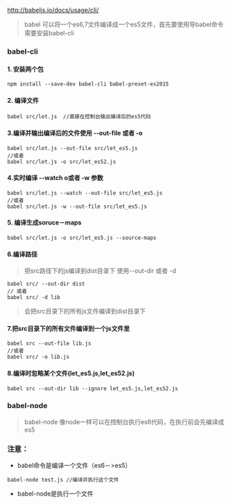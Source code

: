 http://babeljs.io/docs/usage/cli/

> babel 可以将一个es6,7文件编译成一个es5文件，首先要使用导babel命令需要安装babel-cli
### babel-cli


#### 1. 安装两个包
```
npm install --save-dev babel-cli babel-preset-es2015
```

#### 2. 编译文件

```
babel src/let.js  //直接在控制台输出编译后的es5代码
```

#### 3.编译并输出编译后的文件使用 --out-file 或者 -o
```
babel src/let.js --out-file src/let_es5.js
//或者
babel src/let.js -o src/let_es52.js
```
#### 4.实时编译  --watch o或者 -w 参数 
```
babel src/let.js --watch --out-file src/let_es5.js
//或者
babel src/let.js -w --out-file src/let_es5.js
```

#### 5. 编译生成soruce－maps
```
babel src/let.js -o src/let_es5.js --source-maps
```

#### 6.编译路径
> 把src路径下的js编译到dist目录下 使用--out-dir 或者 -d

```
babel src/ --out-dir dist
// 或者
babel src/ -d lib
```
> 会把src目录下的所有js文件编译到dist目录下

#### 7.把src目录下的所有文件编译到一个js文件里
```
babel src --out-file lib.js
//或者
babel src/ -o lib.js
```

#### 8.编译时忽略某个文件(let_es5.js,let_es52.js)
```
babel src --out-dir lib --ignore let_es5.js,let_es52.js
```

### babel-node 
> babel-node 像node一样可以在控制台执行es6代码，在执行前会先编译成es5


### 注意：
* babel命令是编译一个文件（es6－>es5） 

```
babel-node test.js //编译并执行这个文件
```
* babel-node是执行一个文件